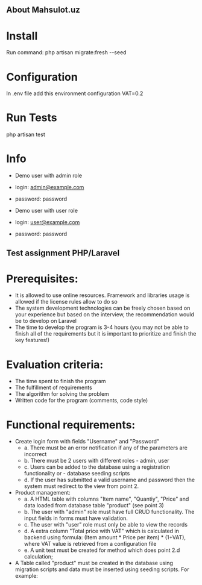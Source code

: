 ## About Mahsulot.uz

# Install

Run command:
php artisan migrate:fresh --seed

# Configuration

In .env file add this environment configuration
VAT=0.2

# Run Tests

php artisan test 

# Info

- Demo user with admin role
- login: admin@example.com 
- password: password

- Demo user with user role
- login: user@example.com
- password: password


## Test assignment PHP/Laravel 

# Prerequisites:

- It is allowed to use online resources. Framework and libraries usage is allowed if the license rules allow to do so 
- The system development technologies can be freely chosen based on your experience but based on the interview, the recommendation  would be to develop on Laravel 
- The time to develop the program is 3-4 hours (you may not be able to finish all of the requirements but it is important to prioritize and  finish the key features!) 

# Evaluation criteria:  

- The time spent to finish the program 
- The fulfillment of requirements 
- The algorithm for solving the problem 
- Written code for the program (comments, code style) 

# Functional requirements: 

- Create login form with fields "Username" and "Password" 
    - a. There must be an error notification if any of the parameters are incorrect 
    - b. There must be 2 users with different roles - admin, user 
    - c. Users can be added to the database using a registration functionality or - database seeding scripts 
    - d. If the user has submitted a valid username and password then the system must redirect to the view from point 2. 
- Product management: 
    - a. A HTML table with columns "Item name", "Quantiy", "Price" and data loaded from database table "product" (see point 3)  
    - b. The user with "admin" role must have full CRUD functionality. The input fields in forms must have validation. 
    - c. The user with "user" role must only be able to view the records 
    - d. A extra column "Total price with VAT" which is calculated in backend using formula: (Item amount * Price per item) * (1+VAT), where  VAT value is retrieved from a configuration file 
    - e. A unit test must be created for method which does point 2.d calculation; 
- A Table called "product" must be created in the database using migration scripts and data must be inserted using seeding scripts. For  example: 

